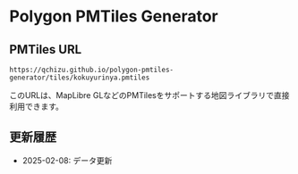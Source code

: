 # Polygon PMTiles Generator

## PMTiles URL
```
https://qchizu.github.io/polygon-pmtiles-generator/tiles/kokuyurinya.pmtiles
```

このURLは、MapLibre GLなどのPMTilesをサポートする地図ライブラリで直接利用できます。

## 更新履歴
- 2025-02-08: データ更新
